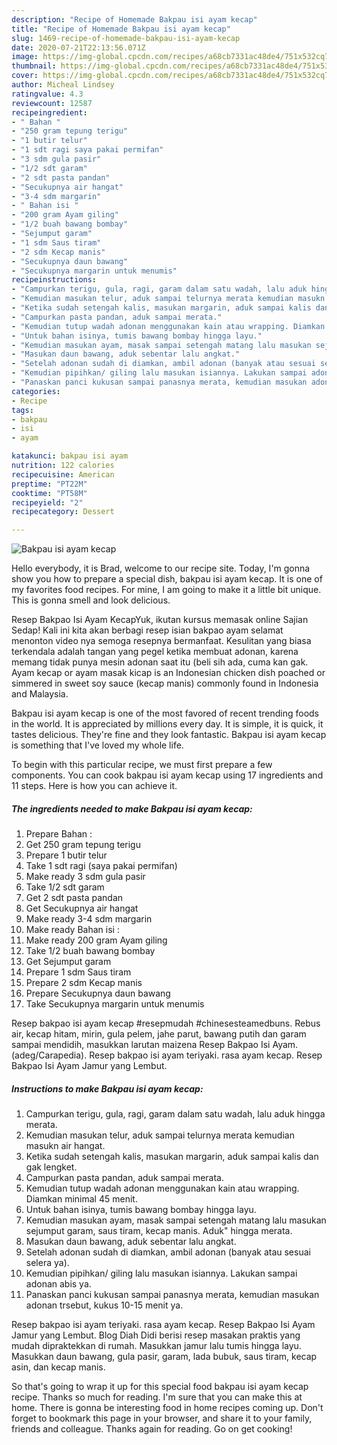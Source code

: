 ```yaml
---
description: "Recipe of Homemade Bakpau isi ayam kecap"
title: "Recipe of Homemade Bakpau isi ayam kecap"
slug: 1469-recipe-of-homemade-bakpau-isi-ayam-kecap
date: 2020-07-21T22:13:56.071Z
image: https://img-global.cpcdn.com/recipes/a68cb7331ac48de4/751x532cq70/bakpau-isi-ayam-kecap-foto-resep-utama.jpg
thumbnail: https://img-global.cpcdn.com/recipes/a68cb7331ac48de4/751x532cq70/bakpau-isi-ayam-kecap-foto-resep-utama.jpg
cover: https://img-global.cpcdn.com/recipes/a68cb7331ac48de4/751x532cq70/bakpau-isi-ayam-kecap-foto-resep-utama.jpg
author: Micheal Lindsey
ratingvalue: 4.3
reviewcount: 12587
recipeingredient:
- " Bahan "
- "250 gram tepung terigu"
- "1 butir telur"
- "1 sdt ragi saya pakai permifan"
- "3 sdm gula pasir"
- "1/2 sdt garam"
- "2 sdt pasta pandan"
- "Secukupnya air hangat"
- "3-4 sdm margarin"
- " Bahan isi "
- "200 gram Ayam giling"
- "1/2 buah bawang bombay"
- "Sejumput garam"
- "1 sdm Saus tiram"
- "2 sdm Kecap manis"
- "Secukupnya daun bawang"
- "Secukupnya margarin untuk menumis"
recipeinstructions:
- "Campurkan terigu, gula, ragi, garam dalam satu wadah, lalu aduk hingga merata."
- "Kemudian masukan telur, aduk sampai telurnya merata kemudian masukn air hangat."
- "Ketika sudah setengah kalis, masukan margarin, aduk sampai kalis dan gak lengket."
- "Campurkan pasta pandan, aduk sampai merata."
- "Kemudian tutup wadah adonan menggunakan kain atau wrapping. Diamkan minimal 45 menit."
- "Untuk bahan isinya, tumis bawang bombay hingga layu."
- "Kemudian masukan ayam, masak sampai setengah matang lalu masukan sejumput garam, saus tiram, kecap manis. Aduk&#34; hingga merata."
- "Masukan daun bawang, aduk sebentar lalu angkat."
- "Setelah adonan sudah di diamkan, ambil adonan (banyak atau sesuai selera ya)."
- "Kemudian pipihkan/ giling lalu masukan isiannya. Lakukan sampai adonan abis ya."
- "Panaskan panci kukusan sampai panasnya merata, kemudian masukan adonan trsebut, kukus 10-15 menit ya."
categories:
- Recipe
tags:
- bakpau
- isi
- ayam

katakunci: bakpau isi ayam 
nutrition: 122 calories
recipecuisine: American
preptime: "PT22M"
cooktime: "PT58M"
recipeyield: "2"
recipecategory: Dessert

---
```



![Bakpau isi ayam kecap](https://img-global.cpcdn.com/recipes/a68cb7331ac48de4/751x532cq70/bakpau-isi-ayam-kecap-foto-resep-utama.jpg)

Hello everybody, it is Brad, welcome to our recipe site. Today, I'm gonna show you how to prepare a special dish, bakpau isi ayam kecap. It is one of my favorites food recipes. For mine, I am going to make it a little bit unique. This is gonna smell and look delicious.

Resep Bakpao Isi Ayam KecapYuk, ikutan kursus memasak online Sajian Sedap! Kali ini kita akan berbagi resep isian bakpao ayam selamat menonton video nya semoga resepnya bermanfaat. Kesulitan yang biasa terkendala adalah tangan yang pegel ketika membuat adonan, karena memang tidak punya mesin adonan saat itu (beli sih ada, cuma kan gak. Ayam kecap or ayam masak kicap is an Indonesian chicken dish poached or simmered in sweet soy sauce (kecap manis) commonly found in Indonesia and Malaysia.

Bakpau isi ayam kecap is one of the most favored of recent trending foods in the world. It is appreciated by millions every day. It is simple, it is quick, it tastes delicious. They're fine and they look fantastic. Bakpau isi ayam kecap is something that I've loved my whole life.


To begin with this particular recipe, we must first prepare a few components. You can cook bakpau isi ayam kecap using 17 ingredients and 11 steps. Here is how you can achieve it.

<!--inarticleads1-->

##### The ingredients needed to make Bakpau isi ayam kecap:

1. Prepare  Bahan :
1. Get 250 gram tepung terigu
1. Prepare 1 butir telur
1. Take 1 sdt ragi (saya pakai permifan)
1. Make ready 3 sdm gula pasir
1. Take 1/2 sdt garam
1. Get 2 sdt pasta pandan
1. Get Secukupnya air hangat
1. Make ready 3-4 sdm margarin
1. Make ready  Bahan isi :
1. Make ready 200 gram Ayam giling
1. Take 1/2 buah bawang bombay
1. Get Sejumput garam
1. Prepare 1 sdm Saus tiram
1. Prepare 2 sdm Kecap manis
1. Prepare Secukupnya daun bawang
1. Take Secukupnya margarin untuk menumis


Resep bakpao isi ayam kecap #resepmudah #chinesesteamedbuns. Rebus air, kecap hitam, mirin, gula pelem, jahe parut, bawang putih dan garam sampai mendidih, masukkan larutan maizena Resep Bakpao Isi Ayam. (adeg/Carapedia). Resep bakpao isi ayam teriyaki. rasa ayam kecap. Resep Bakpao Isi Ayam Jamur yang Lembut. 

<!--inarticleads2-->

##### Instructions to make Bakpau isi ayam kecap:

1. Campurkan terigu, gula, ragi, garam dalam satu wadah, lalu aduk hingga merata.
1. Kemudian masukan telur, aduk sampai telurnya merata kemudian masukn air hangat.
1. Ketika sudah setengah kalis, masukan margarin, aduk sampai kalis dan gak lengket.
1. Campurkan pasta pandan, aduk sampai merata.
1. Kemudian tutup wadah adonan menggunakan kain atau wrapping. Diamkan minimal 45 menit.
1. Untuk bahan isinya, tumis bawang bombay hingga layu.
1. Kemudian masukan ayam, masak sampai setengah matang lalu masukan sejumput garam, saus tiram, kecap manis. Aduk&#34; hingga merata.
1. Masukan daun bawang, aduk sebentar lalu angkat.
1. Setelah adonan sudah di diamkan, ambil adonan (banyak atau sesuai selera ya).
1. Kemudian pipihkan/ giling lalu masukan isiannya. Lakukan sampai adonan abis ya.
1. Panaskan panci kukusan sampai panasnya merata, kemudian masukan adonan trsebut, kukus 10-15 menit ya.


Resep bakpao isi ayam teriyaki. rasa ayam kecap. Resep Bakpao Isi Ayam Jamur yang Lembut. Blog Diah Didi berisi resep masakan praktis yang mudah dipraktekkan di rumah. Masukkan jamur lalu tumis hingga layu. Masukkan daun bawang, gula pasir, garam, lada bubuk, saus tiram, kecap asin, dan kecap manis. 

So that's going to wrap it up for this special food bakpau isi ayam kecap recipe. Thanks so much for reading. I'm sure that you can make this at home. There is gonna be interesting food in home recipes coming up. Don't forget to bookmark this page in your browser, and share it to your family, friends and colleague. Thanks again for reading. Go on get cooking!
